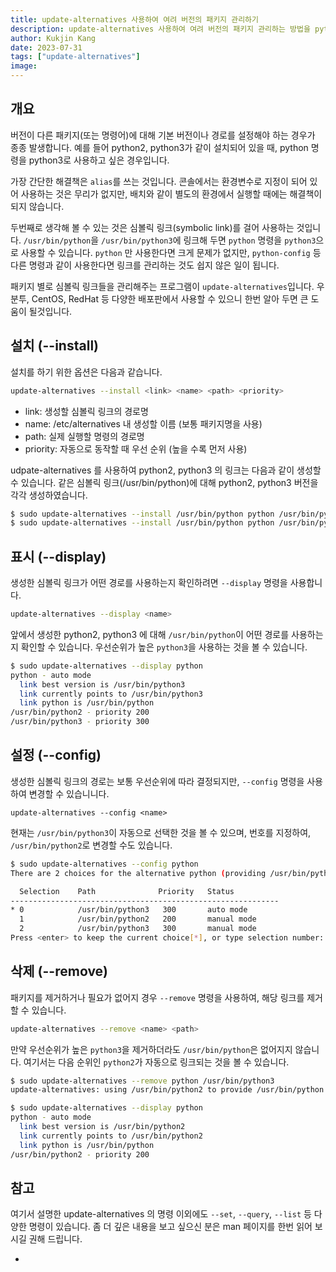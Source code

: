 ```yaml
---
title: update-alternatives 사용하여 여려 버전의 패키지 관리하기
description: update-alternatives 사용하여 여려 버전의 패키지 관리하는 방법을 python 을 예시로 살펴봅니다.
author: Kukjin Kang
date: 2023-07-31
tags: ["update-alternatives"]
image:
---
```


## 개요

버전이 다른 패키지(또는 명령어)에 대해 기본 버전이나 경로를 설정해야
하는 경우가 종종 발생합니다. 예를 들어 python2, python3가 같이
설치되어 있을 때, python 명령을 python3로 사용하고 싶은 경우입니다.

가장 간단한 해결책은 `alias`를 쓰는 것입니다. 콘솔에서는 환경변수로
지정이 되어 있어 사용하는 것은 무리가 없지만, 배치와 같이 별도의
환경에서 실행할 때에는 해결책이 되지 않습니다.

두번째로 생각해 볼 수 있는 것은 심볼릭 링크(symbolic link)를 걸어
사용하는 것입니다. `/usr/bin/python`을 `/usr/bin/python3`에 링크해
두면 `python` 명령을 `python3`으로 사용할 수 있습니다. `python` 만
사용한다면 크게 문제가 없지만, `python-config` 등 다른 명령과 같이
사용한다면 링크를 관리하는 것도 쉽지 않은 일이 됩니다.

패키지 별로 심볼릭 링크들을 관리해주는 프로그램이
`update-alternatives`입니다. 우분투, CentOS, RedHat 등 다양한
배포판에서 사용할 수 있으니 한번 알아 두면 큰 도움이 될것입니다.

## 설치 (--install)

설치를 하기 위한 옵션은 다음과 같습니다.

```bash
update-alternatives --install <link> <name> <path> <priority>
```

- link: 생성할 심볼릭 링크의 경로명
- name: /etc/alternatives 내 생성할 이름 (보통 패키지명을 사용)
- path: 실제 실행할 명령의 경로명
- priority: 자동으로 동작할 때 우선 순위 (높을 수록 먼저 사용)

udpate-alternatives 를 사용하여 python2, python3 의 링크는 다음과
같이 생성할 수 있습니다. 같은 심볼릭 링크(/usr/bin/python)에 대해
python2, python3 버전을 각각 생성하였습니다.

```bash
$ sudo update-alternatives --install /usr/bin/python python /usr/bin/python2 200
$ sudo update-alternatives --install /usr/bin/python python /usr/bin/python3 300
```


## 표시 (--display)

생성한 심볼릭 링크가 어떤 경로를 사용하는지 확인하려면 `--display`
명령을 사용합니다.

```bash
update-alternatives --display <name>
```

앞에서 생성한 python2, python3 에 대해 `/usr/bin/python`이 어떤
경로를 사용하는지 확인할 수 있습니다. 우선순위가 높은 `python3`을
사용하는 것을 볼 수 있습니다.

```bash
$ sudo update-alternatives --display python
python - auto mode
  link best version is /usr/bin/python3
  link currently points to /usr/bin/python3
  link python is /usr/bin/python
/usr/bin/python2 - priority 200
/usr/bin/python3 - priority 300
```


## 설정 (--config)

생성한 심볼릭 링크의 경로는 보통 우선순위에 따라 결정되지만, `--config`
명령을 사용하여 변경할 수 있습니니다.

```
update-alternatives --config <name>
```

현재는 `/usr/bin/python3`이 자동으로 선택한 것을 볼 수 있으며, 번호를 지정하여,
`/usr/bin/python2`로 변경할 수도 있습니다.

```bash
$ sudo update-alternatives --config python
There are 2 choices for the alternative python (providing /usr/bin/python).

  Selection    Path              Priority   Status
------------------------------------------------------------
* 0            /usr/bin/python3   300       auto mode
  1            /usr/bin/python2   200       manual mode
  2            /usr/bin/python3   300       manual mode
Press <enter> to keep the current choice[*], or type selection number:
```


## 삭제 (--remove)

패키지를 제거하거나 필요가 없어지 경우 `--remove` 명령을 사용하여,
해당 링크를 제거 할 수 있습니다.

```bash
update-alternatives --remove <name> <path>
```

만약 우선순위가 높은 `python3`을 제거하더라도 `/usr/bin/python`은 없어지지 않습니다.
여기서는 다음 순위인 `python2`가 자동으로 링크되는 것을 볼 수 있습니다.

```bash
$ sudo update-alternatives --remove python /usr/bin/python3
update-alternatives: using /usr/bin/python2 to provide /usr/bin/python (python) in auto mode

$ sudo update-alternatives --display python
python - auto mode
  link best version is /usr/bin/python2
  link currently points to /usr/bin/python2
  link python is /usr/bin/python
/usr/bin/python2 - priority 200
```

## 참고

여기서 설명한 update-alternatives 의 명령 이외에도 `--set`, `--query`,
`--list` 등 다양한 명령이 있습니다. 좀 더 깊은 내용을 보고 싶으신 분은
man 페이지를 한번 읽어 보시길 권해 드립니다.

-
